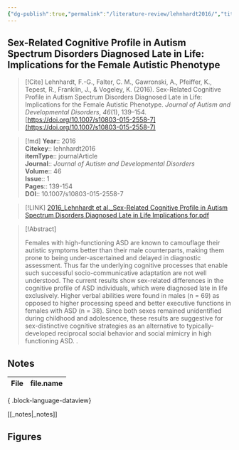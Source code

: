 ```yaml
---
{"dg-publish":true,"permalink":"/literature-review/lehnhardt2016/","title":"Sex-Related Cognitive Profile in Autism Spectrum Disorders Diagnosed Late in Life Implications for the Female Autistic Phenotype","tags":["Autism","Adulthood","Female","autistic","phenotype"]}
---
```



## Sex-Related Cognitive Profile in Autism Spectrum Disorders Diagnosed Late in Life: Implications for the Female Autistic Phenotype

> [!Cite]
> Lehnhardt, F.-G., Falter, C. M., Gawronski, A., Pfeiffer, K., Tepest, R., Franklin, J., & Vogeley, K. (2016). Sex-Related Cognitive Profile in Autism Spectrum Disorders Diagnosed Late in Life: Implications for the Female Autistic Phenotype. _Journal of Autism and Developmental Disorders_, _46_(1), 139–154. [https://doi.org/10.1007/s10803-015-2558-7](https://doi.org/10.1007/s10803-015-2558-7)


>[!md]
> **Year**:: 2016   
> **Citekey**:: lehnhardt2016  
> **itemType**:: journalArticle  
> **Journal**:: *Journal of Autism and Developmental Disorders*  
> **Volume**:: 46  
> **Issue**:: 1   
> **Pages**:: 139-154  
> **DOI**:: 10.1007/s10803-015-2558-7    

> [!LINK] 
> [2016_Lehnhardt et al._Sex-Related Cognitive Profile in Autism Spectrum Disorders Diagnosed Late in Life Implications for.pdf](zotero://select/library/items/9I73Q7MA)

> [!Abstract]
>
> Females with high-functioning ASD are known to camouflage their autistic symptoms better than their male counterparts, making them prone to being under-ascertained and delayed in diagnostic assessment. Thus far the underlying cognitive processes that enable such successful socio-communicative adaptation are not well understood. The current results show sex-related differences in the cognitive profile of ASD individuals, which were diagnosed late in life exclusively. Higher verbal abilities were found in males (n = 69) as opposed to higher processing speed and better executive functions in females with ASD (n = 38). Since both sexes remained unidentified during childhood and adolescence, these results are suggestive for sex-distinctive cognitive strategies as an alternative to typically-developed reciprocal social behavior and social mimicry in high functioning ASD.
>.
> 


## Notes

| File | file.name |
| ---- | --------- |

{ .block-language-dataview}

[[_notes\|_notes]]

## Figures

